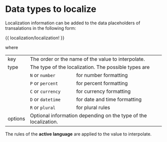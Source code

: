<!-- ======================================================================
--- Search engine
title:          Data types
keywords:       localization, l10n
description:    Localization using NgTranslation features.
--- Menu system
order:          1ö
text:           Data types
hidden:         false
umbel:          false
--- Page properties
id:             
document:       
layout:         layout-2-left
$-left:         #side-menu
searchable:     true
--- Side menu
side-menu-root:     /localization
side-menu-header:   Localization
side-menu-top:      
side-menu-depth:    1
======================================================================= -->

# Data types to localize

Localization information can be added to the data placeholders of
transalations in the following form:

{{ localization/localization! }}

where

<table>
  <tr>
    <td class="key">key</td>
    <td colspan="2">The order or the name of the value to interpolate.</td>
  </tr>
  <tr>
    <td class="key">type</td>
    <td colspan="2">The type of the localization. The possible types are</td>
  </tr>
  <tr>
    <td></td>
    <td><code>N</code> or <code>number</code></td>
    <td>for number formatting</td>
  </tr>
  <tr>
    <td></td>
    <td><code>P</code> or <code>percent</code></td>
    <td>for percent formatting</td>
  </tr>
  <tr>
    <td></td>
    <td><code>C</code> or <code>currency</code></td>
    <td>for currency formatting</td>
  </tr>
  <tr>
    <td></td>
    <td><code>D</code> or <code>datetime</code></td>
    <td>for date and time formatting</td>
  </tr>
  <tr>
    <td></td>
    <td><code>R</code> or <code>plural</code></td>
    <td>for plural rules</td>
  </tr>
  <tr>
    <td class="key">options</td>
    <td colspan="2">Optional information depending on the type of the localization.</td>
  </tr>
</table>

The rules of the <b>active language</b> are applied to the value to interpolate.
